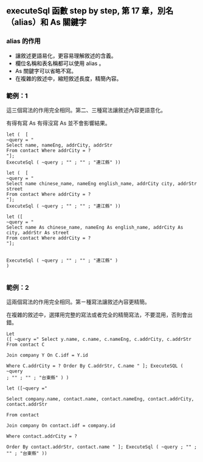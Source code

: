 <h2><span style="color: rgb(0, 0, 0);">executeSql 函數 step by step, 第 17 章，別名（alias）和 As 關鍵字 </span></h2><h3><span style="color: rgb(0, 0, 0);">alias 的作用</span></h3><ul><li><span style="color: rgb(0, 0, 0);">讓敘述更語易化，更容易理解敘述的含義。</span></li><li><span style="color: rgb(0, 0, 0);">欄位名稱和表名稱都可以使用 alias 。</span></li><li><span style="color: rgb(0, 0, 0);">As 關鍵字可以省略不寫。</span></li><li><span style="color: rgb(0, 0, 0);">在複雜的敘述中，縮短敘述長度，精簡內容。</span></li></ul><h3><span style="color: rgb(0, 0, 0);">範例：1</span></h3><p style="text-align: start;">這三個寫法的作用完全相同。第二、三種寫法讓敘述內容更語意化。</p><p style="text-align: start;">有得有寫 As 有得沒寫 As 並不會影響結果。</p><pre><code >let (  [    
~query = "
Select name, nameEng, addrCity, addrStr 
From contact Where addrCity = ?
"];  
ExecuteSql ( ~query ; "" ; "" ; "連江縣" ))</code></pre><pre><code >let (  [    
~query = "
Select name chinese_name, nameEng english_name, addrCity city, addrStr street 
From contact Where addrCity = ?
"];  
ExecuteSql ( ~query ; "" ; "" ; "連江縣" ))</code></pre><pre><code >let ([
~query = "
Select name As chinese_name, nameEng As english_name, addrCity As city, addrStr As street 
From contact Where addrCity = ?
"];
  
ExecuteSql ( ~query ; "" ; "" ; "連江縣" )
)</code></pre><h3>範例：2</h3><p style="text-align: start;">這兩個寫法的作用完全相同。第ㄧ種寫法讓敘述內容更精簡。</p><p style="text-align: start;">在複雜的敘述中，選擇用完整的寫法或者完全的精簡寫法，不要混用，否則會出錯。</p><pre><code >Let ([ 
~query ="
Select y.name, c.name, c.nameEng, c.addrCity, c.addrStr 
From contact C  
Join company Y On C.idf = Y.id    
Where C.addrCity = ? 
Order By C.addrStr, C.name 
" ];
ExecuteSQL ( ~query ; "" ; "" ; "台東縣" )
)</code></pre><pre><code >let ([~query ="  
Select company.name, contact.name, contact.nameEng, contact.addrCity, contact.addrStr   
From contact    
Join company On contact.idf = company.id      
Where contact.addrCity = ?   
Order By contact.addrStr, contact.name 
" ];
ExecuteSql ( ~query ; "" ; "" ; "台東縣" ))</code></pre><p><br></p>